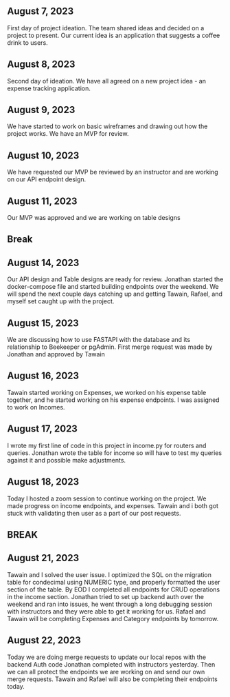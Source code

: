 ## August 7, 2023

First day of project ideation. The team shared ideas and decided on a project to present.
Our current idea is an application that suggests a coffee drink to users.

## August 8, 2023

Second day of ideation. We have all agreed on a new project idea - an expense tracking application.

## August 9, 2023

We have started to work on basic wireframes and drawing out how the project works. We have an MVP for review.

## August 10, 2023

We have requested our MVP be reviewed by an instructor and are working on our API endpoint design.

## August 11, 2023

Our MVP was approved and we are working on table designs

## Break

## August 14, 2023

Our API design and Table designs are ready for review. Jonathan started the docker-compose file and started building endpoints over the weekend. We will spend the next couple days catching up and getting Tawain, Rafael, and myself set caught up with the project.

## August 15, 2023

We are discussing how to use FASTAPI with the database and its relationship to Beekeeper or pgAdmin. First merge request was made by Jonathan and approved by Tawain

## August 16, 2023

Tawain started working on Expenses, we worked on his expense table together, and he started working on his expense endpoints. I was assigned to work on Incomes.

## August 17, 2023

I wrote my first line of code in this project in income.py for routers and queries. Jonathan wrote the table for income so will have to test my queries against it and possible make adjustments.

## August 18, 2023

Today I hosted a zoom session to continue working on the project.
We made progress on income endpoints, and expenses. Tawain and i both got stuck with validating then user as a part of our post requests.

## BREAK

## August 21, 2023

Tawain and I solved the user issue. I optimized the SQL on the migration table for condecimal using NUMERIC type, and properly formatted the user section of the table. By EOD I completed all endpoints for CRUD operations in the income section. Jonathan tried to set up backend auth over the weekend and ran into issues, he went through a long debugging session with instructors and they were able to get it working for us. Rafael and Tawain will be completing Expenses and Category endpoints by tomorrow.

## August 22, 2023

Today we are doing merge requests to update our local repos with the backend Auth code Jonathan completed with instructors yesterday. Then we can all protect the endpoints we are working on and send our own merge requests. Tawain and Rafael will also be completing their endpoints today.
